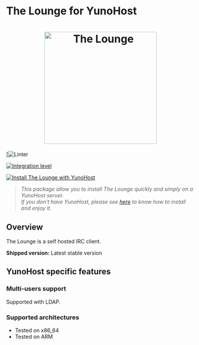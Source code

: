 The Lounge for YunoHost
====================
<h1 align="center">
	<img
		width="300"
		alt="The Lounge"
		src="https://github.com/thelounge/thelounge/raw/master/client/img/logo-vertical-transparent-bg.svg?sanitize=true">
</h1>

[![Linter](https://api.travis-ci.org/Rafi594/thelounge_ynh.svg?branch=master)

[![Integration level](https://dash.yunohost.org/integration/thelounge.svg)](https://ci-apps.yunohost.org/jenkins/job/thelounge%20%28Community%29/lastBuild/consoleFull)  

[![Install The Lounge with YunoHost](https://install-app.yunohost.org/install-with-yunohost.png)](https://install-app.yunohost.org/?app=thelounge)

> *This package allow you to install The Lounge quickly and simply on a YunoHost server.  
If you don't have YunoHost, please see [here](https://yunohost.org/#/install) to know how to install and enjoy it.*

Overview
--------

The Lounge is a self hosted IRC client.


**Shipped version:** Latest stable version

YunoHost specific features
--------------------------

### Multi-users support

Supported with LDAP.

### Supported architectures

- Tested on x86_64
- Tested on ARM


